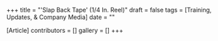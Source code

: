 +++
title = "'Slap Back Tape' (1/4 In. Reel)"
draft = false
tags = [Training, Updates, & Company Media]
date = ""

[Article]
contributors = []
gallery = []
+++